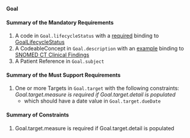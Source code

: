 
**Goal**

#### Summary of the Mandatory Requirements
1.  A  code  in `Goal.lifecycleStatus`
with a [required](http://hl7.org/fhir/R4/terminologies.html#required)
 binding to [GoalLifecycleStatus](http://hl7.org/fhir/ValueSet/goal-status)
1.  A  CodeableConcept  in `Goal.description`
with an [example](http://hl7.org/fhir/R4/terminologies.html#example)
 binding to [SNOMED CT Clinical Findings](http://hl7.org/fhir/ValueSet/clinical-findings)
1.  A Patient Reference  in `Goal.subject`

#### Summary of the Must Support Requirements
1. One or more  Targets  in `Goal.target`
 with the following constraints: *Goal.target.measure is required if Goal.target.detail is populated*
   - which should have a  date value  in `Goal.target.dueDate`

#### Summary of Constraints
1. Goal.target.measure is required if Goal.target.detail is populated
